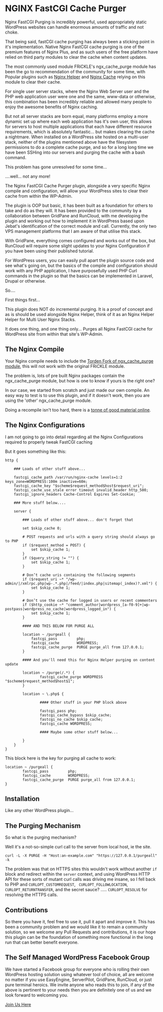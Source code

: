 # NGINX FastCGI Cache Purger

Nginx FastCGI Purging is incredibly powerful, used appropriately static WordPress websites can handle enormous amounts of traffic and not choke.

That being said, fastCGI cache purging has always been a sticking point in it's implementation. Native Nginx FastCGI cache purging is one of the premium features of Nginx Plus, and as such users of the free platform have relied on third party modules to clear the cache when content updates.

The most commonly used module FRiCKLE's ngx_cache_purge module has been the go to recommendation of the community for some time, with Popular plugins such as [Nginx Helper](https://wordpress.org/plugins/nginx-helper/) and [Nginx Cache](https://wordpress.org/plugins/nginx-cache/) relying on this module to clear their cache.

For single user server stacks, where the Nginx Web Server user and the PHP web application user were one and the same, www-data or otherwise, this combination has been incredibly reliable and allowed many people to enjoy the awesome benefits of Nginx caching.

But not all server stacks are born equal, many platforms employ a more dynamic set up where each web application has it's own user, this allows for servers to host multiple applications that each have different resource requirements, which is absolutely fantastic... but makes clearing the cache a nightmare. When installed on a WordPress site hosted on a multi-user stack, neither of the plugins mentioned above have the filesystem permissions to do a complete cache purge, and so for a long long time we have been SSHing into our servers and purging the cache with a bash command.

This problem has gone unresolved for some time...

....well... not any more!

The Nginx FastCGI Cache Purger plugin, alongside a very specific Nginx compile and configuration, will allow your WordPress sites to clear their cache from within the WP-Admin.

The plugin is OOP but basic, it has been built as a foundation for others to take and do as they will. It has been provided to the community by a collaboration between GridPane and RunCloud, with me developing the plugin and working out how to implement it in WordPress based upon Jebat's identification of the correct module and call. Currently, the only two VPS management platforms that I am aware of that utilise this stack.

With GridPane, everything comes configured and works out of the box, but RunCloud will require some slight updates to your Nginx Configuration if you have been using their published tutorial.

For WordPress users, you can easily pull apart the plugin source code and see what's going on, but the basics of the compile and configuration should work with any PHP application, I have purposefully used PHP Curl commands in the plugin so that the basics can be implemented in Laravel, Drupal or otherwise.

So....

First things first...

This plugin does NOT do incremental purging. It is a proof of concept and as is should be used alongside Nginx Helper, think of it as an Nginx Helper Helper for Multi User Nginx Stacks.

It does one thing, and one thing only... Purges all Nginx FastCGI cache for WordPress site from within that site's WP-Admin.

## The Nginx Compile

Your Nginx compile needs to include the [Torden Fork of ngx_cache_purge module](https://github.com/torden/ngx_cache_purge), this will not work with the original FRiCKLE module.

The problem is, lots of pre built Nginx packages contain the ngx_cache_purge module, but how is one to know if yours is the right one?

In our case, we started from scratch and just made our own compile. An easy way to test is to use this plugin, and if it doesn't work, then you are using the 'other' ngx_cache_purge module.

Doing a recompile isn't too hard, there is a [tonne of good material online](https://serversforhackers.com/c/compiling-third-party-modules-into-nginx).

## The Nginx Configurations

I am not going to go into detail regarding all the Nginx Configurations required to properly tweak FastCGI caching

But it goes something like this:

````
http {

    ### Loads of other stuff above...
    
    fastcgi_cache_path /var/run/nginx-cache levels=1:2 keys_zone=WORDPRESS:100m inactive=60m;
    fastcgi_cache_key "$scheme$request_method$host$request_uri";
    fastcgi_cache_use_stale error timeout invalid_header http_500;
    fastcgi_ignore_headers Cache-Control Expires Set-Cookie;
   
    ### More stuff below....
   
    server {
       
        ### Loads of other stuff above... don't forget that
        
        set $skip_cache 0;
        
        # POST requests and urls with a query string should always go to PHP
        if ($request_method = POST) {
            set $skip_cache 1;
        }   
        if ($query_string != "") {
            set $skip_cache 1;
        }   
        
        # Don’t cache uris containing the following segments
        if ($request_uri ~* "/wp-admin/|/xmlrpc.php|wp-.*.php|/feed/|index.php|sitemap(_index)?.xml") {
            set $skip_cache 1;
        }   
        
        # Don’t use the cache for logged in users or recent commenters
        if ($http_cookie ~* "comment_author|wordpress_[a-f0-9]+|wp-postpass|wordpress_no_cache|wordpress_logged_in") {
            set $skip_cache 1;
        }
        
        #### AND THIS BELOW FOR PURGE ALL
        
        location ~ /purgeall {
            fastcgi_pass         php;
            fastcgi_cache        WORDPRESS;
            fastcgi_cache_purge  PURGE purge_all from 127.0.0.1;
        }
        
        #### And you'll need this for Nginx Helper purging on content update
        
        location ~ /purge(/.*) {
        	    fastcgi_cache_purge WORDPRESS "$scheme$request_method$host$1";
        }	
        
        location ~ \.php$ {
                
                #### Other stuff in your PHP block above
                   
                fastcgi_pass php;
                fastcgi_cache_bypass $skip_cache;
                fastcgi_no_cache $skip_cache;
                fastcgi_cache WORDPRESS;
                
                #### Maybe some other stuff below...
                
        }
    }
}
````

This block here is the key for purging all cache to work:

````
location ~ /purgeall {
        fastcgi_pass         php;
        fastcgi_cache        WORDPRESS;
        fastcgi_cache_purge  PURGE purge_all from 127.0.0.1;
}
````

## Installation

Like any other WordPress plugin...

## The Purging Mechanism

So what is the purging mechanism?

Well it's a not-so-simple curl call to the server from local host, ie the site.

````
curl -L -X PURGE -H "Host:an-example.com" "https://127.0.0.1/purgeall" -k
````

The problem was that on HTTPS sites this wouldn't work without another `if` block and redirect within the `server` context, and using WordPress HTTP API for these sorts of mutant curl calls was driving me insane, so I fell back to PHP and `CURLOPT_CUSTOMREQUEST`, ` CURLOPT_FOLLOWLOCATION`, `CURLOPT_RETURNTRANSFER`, and the secret sauce? ..... `CURLOPT_RESOLVE` for resolving the HTTPS calls.

## Contributions

So there you have it, feel free to use it, pull it apart and improve it. This has been a community problem and we would like it to remain a community solution, so we welcome any Pull Requests and contributions, it is our hope this plugin can be the foundation of something more functional in the long run that can better benefit everyone.

## The Self Managed WordPress Facebook Group

We have started a Facebook group for everyone who is rolling their own WordPress hosting solution using whatever tool of choice, all are welcome no matter if you use EasyEngine, ServerPilot, GridPane, RunCloud, or just pure terminal heroics. We invite anyone who reads this to join, if any of the above is pertinent to your needs then you are definitely one of us and we look forward to welcoming you.

[Join Us Here](https://www.facebook.com/groups/selfmanagedwordpress)












